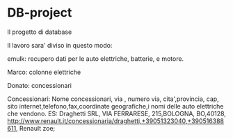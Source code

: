DB-project
==========

Il progetto di database

Il lavoro sara' diviso in questo modo:

emulk: recupero dati per le auto elettriche, batterie, e motore.

Marco: colonne elettriche

Donato: concessionari

Concessionari: 
Nome concessionari, via , numero via, cita',provincia, cap, sito internet,telefono,fax,coordinate geografiche,i nomi delle auto elettriche che vendono.
ES:
Draghetti SRL, VIA FERRARESE, 215,BOLOGNA, BO,40128, http://www.renault.it/concessionaria/draghetti,+39051323040,+390516388611, Renault zoe;  

